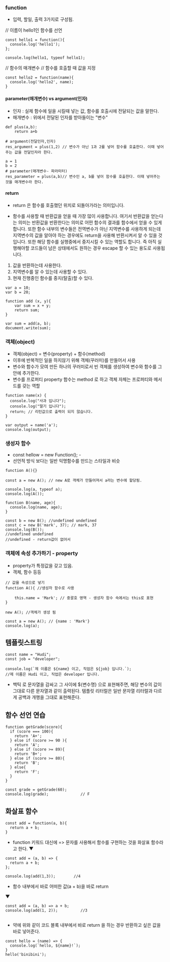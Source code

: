
### function
- 입력, 할일, 출력 3가지로 구성됨.




// 이름이 hello1인 함수를 선언
```
const hello1 = function(){
  console.log('hello1');
};

console.log(hello1, typeof hello1);
```

// 함수의 매개변수
// 함수를 호출할 때 값을 지정
```
const hello2 = function(name){
  console.log('hello2', name);
}
```



#### parameter(매개변수) vs argument(인자)
- 인자 : 실제 함수에 일을 시킬때 넣는 값, 함수를 호출시에 전달되는 값을 말한다.
- 매개변수 : 위에서 전달된 인자를 받아들이는 "변수"

```
def plus(a,b):
    return a+b

# argument(전달인자,인자)
res_argument = plus(1,2) // 변수가 아닌 1과 2를 넣어 함수를 호출한다. 이때 넣어주는 값을 전달인자라 한다.

a = 1
b = 2
# parameter(매개변수- 파라미터)
res_parameter = plus(a,b)// 변수인 a, b를 넣어 함수를 호출한다. 이때 넣어주는 것을 매개변수라 한다.
```

#### return
- return 은 함수를 호출했던 위치로 되돌아가라는 의미입니다.

- 함수를 사용할 때 반환값을 얻을 때 가장 많이 사용합니다. 여기서 반환값을 얻는다는 의미는 반환값을 반환한다는 의미로 어떤 함수의 결과를 함수에서 얻을 수 있게합니다. 또한 함수 내부의 변수들은 전역변수가 아닌 지역변수를 사용하게 되는데 지역변수의 값을 알아야 하는 경우에도 return을 사용해 반환시켜서 알 수 있을 것입니다. 또한 해당 함수를 실행중에서 중지시킬 수 있는 역할도 합니다. 즉 아직 실행해야할 코드들이 남은 상태에서도 원하는 경우 escape 할 수 있는 용도로 사용됩니다.
1. 값을 반환하는데 사용한다.
2. 지역변수를 알 수 있는데 사용할 수 있다.
3. 현재 진행중인 함수를 중지(탈출)할 수 있다.

```
var a = 10;
var b = 20;

function add (x, y){
    var sum = x + y;
    return sum;
}

var sum = add(a, b);
document.write(sum);
```


### 객체(object)
- 객체(object) = 변수(property) + 함수(method)
- 이후에 반복적인 일을 하지않기 위해 객체(꾸러미)를 만들어서 사용
- 변수와 함수가 모여 만든 하나의 꾸러미로서 빈 객체를 생성하여 변수와 함수를 그 안에 추가한다.
- 변수를 프로퍼티 property 함수는 method 로 하고 객체 자체는 프로퍼티와 메서드를 갖는 역할

```
function name(x) {
  console.log("사과 입니다");
  console.log("딸기 입니다");
  return; // 리턴값으로 출력이 되지 않습니다.
}

var output = name('a');
console.log(output);
```








### 생성자 함수

- const hellow = new Function(); -
- 선언적 방식 보다는 일반 익명함수를 만드는 스타일과 비슷
```
function A(){}

const a = new A(); // new A로 객체가 만들어져서 a라는 변수에 할당됨.

console.log(a, typeof a);
console.log(A());

function B(name, age){
  console.log(name, age);
}

const b = new B(); //undefined undefined
const c = new B('mark', 37); // mark, 37
console.log(B());
//undefined undefined
//undefined - return값이 없어서
```

### 객체에 속성 추가하기 - property
- property가 특정값을 갖고 있음.
- 객체, 함수 등등

```
// 값을 속성으로 넣기
function A(){ //생성자 함수로 사용

    this.name = 'Mark'; // 중괄호 영역 - 생성자 함수 속에서는 this로 표현
}

new A(); //객체가 생성 됨

const a = new A(); // {name : 'Mark'}
console.log(a);
```


## 템플릿스트링
```
const name = "Hudi";
const job = "developer";

console.log(`제 이름은 ${name} 이고, 직업은 ${job} 입니다.`);
//제 이름은 Hudi 이고, 직업은 developer 입니다.
```
- 백틱 로 문자열을 감싸고 그 사이에 ${변수명} 으로 표현해주면, 해당 변수의 값이 그대로 다른 문자열과 같이 출력된다. 템플릿 리터럴은 일반 문자열 리터럴과 다르게 공백과 개행을 그대로 표현해준다.



## 함수 선언 연습

```
function getGrade(score){
  if (score === 100){
    return 'A+';
  } else if (score >= 90 ){
    return 'A';
  } else if (score >= 89){
    return 'B+';
  } else if (score >= 80){
    return 'B';
  } else{
    return 'F';
  }
}

const grade = getGrade(60);
console.log(grade);              // F

```


## 화살표 함수
```
const add = function(a, b){
  return a + b;
}

```
 - function 키워드 대신에 => 문자를 사용해서 함수를 구현하는 것을 화살표 함수라고 한다.
▼

```
const add = (a, b) => {
  return a + b;
};

console.log(add(1,3));        //4
```
- 함수 내부에서 바로 어떠한 값(a + b)을 바로 return


▼

```
const add = (a, b) => a + b;
console.log(add(1, 2));          //3


```
- 약에 위와 같이 코드 블록 내부에서 바로 return 을 하는 경우 반환하고 싶은 값을 바로 넣어준다.

```
const hello = (name) => {
  console.log(`hello, ${name}!`);
}
hello('binibini');

```